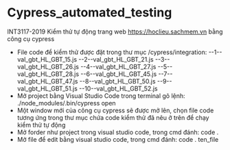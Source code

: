 # Cypress_automated_testing
INT3117-2019
Kiểm thử tự động trang web https://hoclieu.sachmem.vn bằng công cụ cypress
- File code để kiểm thử được đặt trong thư mục /cypress/integration: 
--1--val_gbt_HL_GBT_15.js
--2--val_gbt_HL_GBT_21.js
--3--val_gbt_HL_GBT_26.js
--4--val_gbt_HL_GBT_27.js
--5--val_gbt_HL_GBT_28.js
--6--val_gbt_HL_GBT_45.js
--7--val_gbt_HL_GBT_47.js
--8--val_gbt_HL_GBT_50.js
--9--val_gbt_HL_GBT_51.js
--10--val_gbt_HL_GBT_52.js
- Mở project bằng Visual Studio Code trong terminal gõ lệnh: ./node_modules/.bin/cypress open
- Một window mới của công cụ cypress sẽ được mở lên, chọn file code tương ứng trong thư mục chứa code kiểm thử đã nêu ở trên để chạy kiểm thử tự động
- Mở forder như project trong visual studio code, trong cmd đánh: code .
- Mở file để edit bằng visual studio code, trong cmd đánh: code . ten_file
